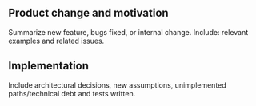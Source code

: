 ## Product change and motivation

Summarize new feature, bugs fixed, or internal change. Include: relevant examples and related issues. 

## Implementation

Include architectural decisions, new assumptions, unimplemented paths/technical debt and tests written.
